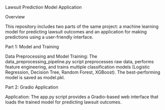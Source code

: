 Lawsuit Prediction Model Application

Overview

This repository includes two parts of the same project: a machine learning model for predicting lawsuit outcomes and an application for making predictions using a user-friendly interface.

Part 1: Model and Training

Data Preprocessing and Model Training: The data_preprocessing_pipeline.py script preprocesses raw data, performs feature engineering, and trains multiple classification models (Logistic Regression, Decision Tree, Random Forest, XGBoost). The best-performing model is saved as model.pkl.



Part 2: Gradio Application

Application: The app.py script provides a Gradio-based web interface that loads the trained model for predicting lawsuit outcomes.
